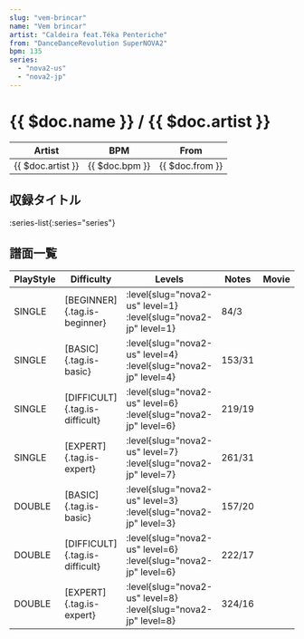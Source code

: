 ```yaml
---
slug: "vem-brincar"
name: "Vem brincar"
artist: "Caldeira feat.Téka Penteriche"
from: "DanceDanceRevolution SuperNOVA2"
bpm: 135
series:
  - "nova2-us"
  - "nova2-jp"
---
```


# {{ $doc.name }} / {{ $doc.artist }}

|Artist|BPM|From|
|------|---|----|
|{{ $doc.artist }}|{{ $doc.bpm }}|{{ $doc.from }}|

## 収録タイトル

:series-list{:series="series"}

## 譜面一覧

|PlayStyle|Difficulty|Levels|Notes|Movie|
|---------|----------|------|-----|-----|
|SINGLE|[BEGINNER]{.tag.is-beginner}|<div class="field is-grouped is-grouped-multiline"> :level{slug="nova2-us" level=1} :level{slug="nova2-jp" level=1}</div>|84/3||
|SINGLE|[BASIC]{.tag.is-basic}|<div class="field is-grouped is-grouped-multiline"> :level{slug="nova2-us" level=4} :level{slug="nova2-jp" level=4}</div>|153/31||
|SINGLE|[DIFFICULT]{.tag.is-difficult}|<div class="field is-grouped is-grouped-multiline"> :level{slug="nova2-us" level=6} :level{slug="nova2-jp" level=6}</div>|219/19||
|SINGLE|[EXPERT]{.tag.is-expert}|<div class="field is-grouped is-grouped-multiline"> :level{slug="nova2-us" level=7} :level{slug="nova2-jp" level=7}</div>|261/31||
|DOUBLE|[BASIC]{.tag.is-basic}|<div class="field is-grouped is-grouped-multiline"> :level{slug="nova2-us" level=3} :level{slug="nova2-jp" level=3}</div>|157/20||
|DOUBLE|[DIFFICULT]{.tag.is-difficult}|<div class="field is-grouped is-grouped-multiline"> :level{slug="nova2-us" level=6} :level{slug="nova2-jp" level=6}</div>|222/17||
|DOUBLE|[EXPERT]{.tag.is-expert}|<div class="field is-grouped is-grouped-multiline"> :level{slug="nova2-us" level=8} :level{slug="nova2-jp" level=8}</div>|324/16||
